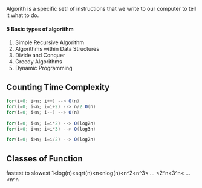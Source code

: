 Algorith is a specific setr of instructions that we write to our computer to tell it what to do.

#### 5 Basic types of algorithm
1. Simple Recursive Algorithm
2. Algorithms within Data Structures
3. Divide and Conquer
4. Greedy Algorithms
5. Dynamic Programming
## Counting Time Complexity

```c#
for(i=0; i<n; i++) --> O(n)
for(i=0; i<n; i=i+2) --> n/2 O(n)
for(i=0; i<n; i--) --> O(n)

for(i=0; i<n; i=i*2) --> O(log2n)
for(i=0; i<n; i=i*3) --> O(log3n)

for(i=0; i>n; i=i/2) --> O(log2n)

```

## Classes of Function

fastest to slowest
1<log(n)<sqrt(n)<n<nlog(n)<n^2<n^3< ... <2^n<3^n< ... <n^n